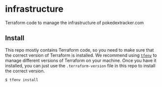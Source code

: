 # infrastructure

Terraform code to manage the infrastructure of pokedextracker.com

## Install

This repo mostly contains Terraform code, so you need to make sure that the correct version of Terraform is installed. We recommend using [`tfenv`](https://github.com/kamatama41/tfenv) to manage different versions of Terraform on your machine. Once you have it installed, you can just use the `.terraform-version` file in this repo to install the correct version.

```sh
$ tfenv install
```
